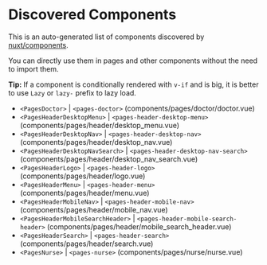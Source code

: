 # Discovered Components

This is an auto-generated list of components discovered by [nuxt/components](https://github.com/nuxt/components).

You can directly use them in pages and other components without the need to import them.

**Tip:** If a component is conditionally rendered with `v-if` and is big, it is better to use `Lazy` or `lazy-` prefix to lazy load.

- `<PagesDoctor>` | `<pages-doctor>` (components/pages/doctor/doctor.vue)
- `<PagesHeaderDesktopMenu>` | `<pages-header-desktop-menu>` (components/pages/header/desktop_menu.vue)
- `<PagesHeaderDesktopNav>` | `<pages-header-desktop-nav>` (components/pages/header/desktop_nav.vue)
- `<PagesHeaderDesktopNavSearch>` | `<pages-header-desktop-nav-search>` (components/pages/header/desktop_nav_search.vue)
- `<PagesHeaderLogo>` | `<pages-header-logo>` (components/pages/header/logo.vue)
- `<PagesHeaderMenu>` | `<pages-header-menu>` (components/pages/header/menu.vue)
- `<PagesHeaderMobileNav>` | `<pages-header-mobile-nav>` (components/pages/header/mobile_nav.vue)
- `<PagesHeaderMobileSearchHeader>` | `<pages-header-mobile-search-header>` (components/pages/header/mobile_search_header.vue)
- `<PagesHeaderSearch>` | `<pages-header-search>` (components/pages/header/search.vue)
- `<PagesNurse>` | `<pages-nurse>` (components/pages/nurse/nurse.vue)

